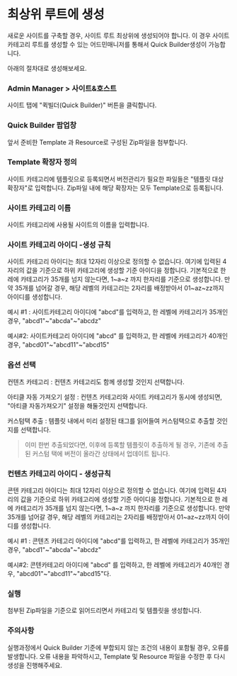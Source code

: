 # 최상위 루트에 생성

새로운 사이트를 구축할 경우, 사이트 루트 최상위에 생성되어야 합니다. 이 경우 사이트 카테고리 루트를 생성할 수 있는 어드민매니저를 통해서 Quick Builder생성이 가능합니다.&#x20;

아래의 절차대로 생성해보세요.



### Admin Manager > 사이트&호스트

사이트 탭에 "퀵빌더(Quick Builder)" 버튼을 클릭합니다.



### Quick Builder 팝업창

앞서 준비한 Template 과 Resource로 구성된 Zip파일을 첨부합니다.



### Template 확장자 정의&#x20;

사이트 카테고리에 템플릿으로 등록되면서 버전관리가 필요한 파일들은 "템플릿 대상 확장자"로 입력합니다. Zip파일 내에 해당 확장자는 모두 Template으로 등록됩니다.



### 사이트 카테고리 이름&#x20;

사이트 카테고리에 사용될 사이트의 이름을 입력합니다.



### 사이트 카테고리 아이디 -생성 규칙&#x20;

사이트 카테고리 아이디는 최대 12자리 이상으로 정의할 수 없습니다.  여기에 입력된 4자리의 값을 기준으로 하위 카테고리에 생성할 기준 아이디을 정합니다. 기본적으로 한 레에 카테고리가 35개를 넘지 않는다면, 1\~a\~z 까지 한자리를 기준으로 생성합니다. 만약 35개를 넘어갈 경우, 해당 레벨의 카테고리는 2자리를 배정받아서 01\~az\~zz까지 아이디를 생성합니다.&#x20;

예시 #1 : 사이트카테고리 아이디에 "abcd"를 입력하고, 한 레벨에 카테고리가 35개인 경우, "abcd1"\~"abcda"\~"abcdz"

예시#2: 사이트카테고리 아이디에 "abcd" 를 입력하고, 한 레벨에 카테고리가 40개인 경우, "abcd01"\~"abcd11"\~"abcd15"



### 옵션 선택&#x20;

컨텐츠 카테고리 : 컨텐츠 카테고리도 함께 생성할 것인지 선택합니다.

아티클 자동 가져오기 설정 : 컨텐츠 카테고리와 사이트 카테고리가 동시에 생성되면, "아티클 자동가져오기" 설정을 해둘것인지 선택합니다.

커스텀택 추출 : 템플릿 내에서 미리 설정된 태그를 읽어들여 커스텀택으로 추출할 것인지를 선택합니다.&#x20;

> 이미 한번 추출되었다면, 이후에 등록할 템플릿이 추출하게 될 경우, 기존에 추출된 커스텀 택에 버전이 올라간 상태에서 업데이트 됩니다.

&#x20;&#x20;

### 컨텐츠 카테고리 아이디 - 생성규칙&#x20;

콘텐 카테고리 아이디는 최대 12자리 이상으로 정의할 수 없습니다.  여기에 입력된 4자리의 값을 기준으로 하위 카테고리에 생성할 기준 아이디을 정합니다. 기본적으로 한 레에 카테고리가 35개를 넘지 않는다면, 1\~a\~z 까지 한자리를 기준으로 생성합니다. 만약 35개를 넘어갈 경우, 해당 레벨의 카테고리는 2자리를 배정받아서 01\~az\~zz까지 아이디를 생성합니다.&#x20;

예시 #1 : 콘텐츠 카테고리 아이디에 "abcd"를 입력하고, 한 레벨에 카테고리가 35개인 경우, "abcd1"\~"abcda"\~"abcdz"

예시#2: 콘텐카테고리 아이디에 "abcd" 를 입력하고, 한 레벨에 카테고리가 40개인 경우, "abcd01"\~"abcd11"\~"abcd15"다.&#x20;



### 실행

첨부된 Zip파일을 기준으로 읽어드리면서 카테고리 및 템플릿을 생성합니다.&#x20;



### 주의사항

실행과정에서 Quick Builder  기준에 부합되지 않는 조건의 내용이 포함될 경우, 오류를 발생합니다. 오류 내용을 파악하시고, Template 및 Resource 파일을 수정한 후 다시 생성을 진행해주세요.

